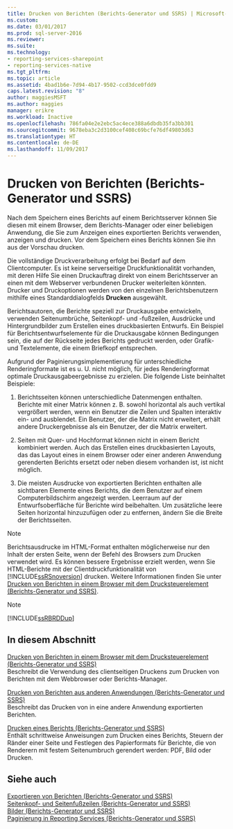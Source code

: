 ```yaml
---
title: Drucken von Berichten (Berichts-Generator und SSRS) | Microsoft-Dokumentation
ms.custom: 
ms.date: 03/01/2017
ms.prod: sql-server-2016
ms.reviewer: 
ms.suite: 
ms.technology:
- reporting-services-sharepoint
- reporting-services-native
ms.tgt_pltfrm: 
ms.topic: article
ms.assetid: 4bad1b6e-7d94-4b17-9502-ccd3dce0fdd9
caps.latest.revision: "8"
author: maggiesMSFT
ms.author: maggies
manager: erikre
ms.workload: Inactive
ms.openlocfilehash: 786fa04e2e2ebc5ac4ece388a6dbdb35fa3bb301
ms.sourcegitcommit: 9678eba3c2d3100cef408c69bcfe76df49803d63
ms.translationtype: HT
ms.contentlocale: de-DE
ms.lasthandoff: 11/09/2017
---
```

# <a name="print-reports-report-builder-and-ssrs"></a>Drucken von Berichten (Berichts-Generator und SSRS)
  Nach dem Speichern eines Berichts auf einem Berichtsserver können Sie diesen mit einem Browser, dem Berichts-Manager oder einer beliebigen Anwendung, die Sie zum Anzeigen eines exportierten Berichts verwenden, anzeigen und drucken. Vor dem Speichern eines Berichts können Sie ihn aus der Vorschau drucken.  
  
 Die vollständige Druckverarbeitung erfolgt bei Bedarf auf dem Clientcomputer. Es ist keine serverseitige Druckfunktionalität vorhanden, mit deren Hilfe Sie einen Druckauftrag direkt von einem Berichtsserver an einen mit dem Webserver verbundenen Drucker weiterleiten könnten. Drucker und Druckoptionen werden von den einzelnen Berichtsbenutzern mithilfe eines Standarddialogfelds **Drucken** ausgewählt.  
  
 Berichtsautoren, die Berichte speziell zur Druckausgabe entwickeln, verwenden Seitenumbrüche, Seitenkopf- und -fußzeilen, Ausdrücke und Hintergrundbilder zum Erstellen eines druckbasierten Entwurfs. Ein Beispiel für Berichtsentwurfselemente für die Druckausgabe können Bedingungen sein, die auf der Rückseite jedes Berichts gedruckt werden, oder Grafik- und Textelemente, die einem Briefkopf entsprechen.  
  
 Aufgrund der Paginierungsimplementierung für unterschiedliche Renderingformate ist es u. U. nicht möglich, für jedes Renderingformat optimale Druckausgabeergebnisse zu erzielen. Die folgende Liste beinhaltet Beispiele:  
  
1.  Berichtsseiten können unterschiedliche Datenmengen enthalten. Berichte mit einer Matrix können z. B. sowohl horizontal als auch vertikal vergrößert werden, wenn ein Benutzer die Zeilen und Spalten interaktiv ein- und ausblendet. Ein Benutzer, der die Matrix nicht erweitert, erhält andere Druckergebnisse als ein Benutzer, der die Matrix erweitert.  
  
2.  Seiten mit Quer- und Hochformat können nicht in einem Bericht kombiniert werden. Auch das Erstellen eines druckbasierten Layouts, das das Layout eines in einem Browser oder einer anderen Anwendung gerenderten Berichts ersetzt oder neben diesem vorhanden ist, ist nicht möglich.  
  
3.  Die meisten Ausdrucke von exportierten Berichten enthalten alle sichtbaren Elemente eines Berichts, die dem Benutzer auf einem Computerbildschirm angezeigt werden. Leerraum auf der Entwurfsoberfläche für Berichte wird beibehalten. Um zusätzliche leere Seiten horizontal hinzuzufügen oder zu entfernen, ändern Sie die Breite der Berichtsseiten.  
  
> [!NOTE]  
>  Berichtsausdrucke im HTML-Format enthalten möglicherweise nur den Inhalt der ersten Seite, wenn der Befehl des Browsers zum Drucken verwendet wird. Es können bessere Ergebnisse erzielt werden, wenn Sie HTML-Berichte mit der Clientdruckfunktionalität von [!INCLUDE[ssRSnoversion](../../includes/ssrsnoversion-md.md)] drucken. Weitere Informationen finden Sie unter [Drucken von Berichten in einem Browser mit dem Drucksteuerelement &#40;Berichts-Generator und SSRS&#41;](../../reporting-services/report-builder/print-reports-from-a-browser-with-the-print-control-report-builder-and-ssrs.md).  
  
> [!NOTE]  
>  [!INCLUDE[ssRBRDDup](../../includes/ssrbrddup-md.md)]  
  
## <a name="in-this-section"></a>In diesem Abschnitt  
 [Drucken von Berichten in einem Browser mit dem Drucksteuerelement &#40;Berichts-Generator und SSRS&#41;](../../reporting-services/report-builder/print-reports-from-a-browser-with-the-print-control-report-builder-and-ssrs.md)  
 Beschreibt die Verwendung des clientseitigen Druckens zum Drucken von Berichten mit dem Webbrowser oder Berichts-Manager.  
  
 [Drucken von Berichten aus anderen Anwendungen &#40;Berichts-Generator und SSRS&#41;](../../reporting-services/report-builder/print-reports-from-other-applications-report-builder-and-ssrs.md)  
 Beschreibt das Drucken von in eine andere Anwendung exportierten Berichten.  
  
 [Drucken eines Berichts &#40;Berichts-Generator und SSRS&#41;](../../reporting-services/report-builder/print-a-report-report-builder-and-ssrs.md)  
 Enthält schrittweise Anweisungen zum Drucken eines Berichts, Steuern der Ränder einer Seite und Festlegen des Papierformats für Berichte, die von Renderern mit festem Seitenumbruch gerendert werden: PDF, Bild oder Drucken.  
  
## <a name="see-also"></a>Siehe auch  
 [Exportieren von Berichten &#40;Berichts-Generator und SSRS&#41;](../../reporting-services/report-builder/export-reports-report-builder-and-ssrs.md)   
 [Seitenkopf- und Seitenfußzeilen &#40;Berichts-Generator und SSRS&#41;](../../reporting-services/report-design/page-headers-and-footers-report-builder-and-ssrs.md)   
 [Bilder &#40;Berichts-Generator und SSRS&#41;](../../reporting-services/report-design/images-report-builder-and-ssrs.md)   
 [Paginierung in Reporting Services (Berichts-Generator und SSRS)](../../reporting-services/report-design/pagination-in-reporting-services-report-builder-and-ssrs.md)  
  
  
